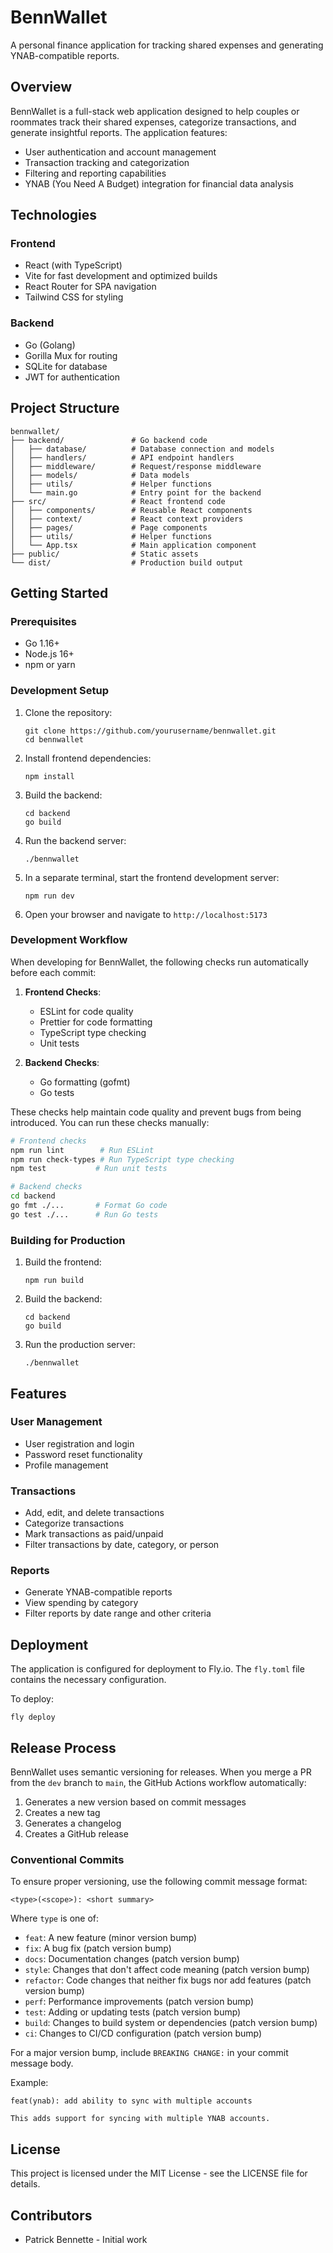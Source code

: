 # BennWallet

A personal finance application for tracking shared expenses and generating YNAB-compatible reports.

## Overview

BennWallet is a full-stack web application designed to help couples or roommates track their shared expenses, categorize transactions, and generate insightful reports. The application features:

- User authentication and account management
- Transaction tracking and categorization
- Filtering and reporting capabilities
- YNAB (You Need A Budget) integration for financial data analysis

## Technologies

### Frontend
- React (with TypeScript)
- Vite for fast development and optimized builds
- React Router for SPA navigation
- Tailwind CSS for styling

### Backend
- Go (Golang)
- Gorilla Mux for routing
- SQLite for database
- JWT for authentication

## Project Structure

```
bennwallet/
├── backend/               # Go backend code
│   ├── database/          # Database connection and models
│   ├── handlers/          # API endpoint handlers
│   ├── middleware/        # Request/response middleware
│   ├── models/            # Data models
│   ├── utils/             # Helper functions
│   └── main.go            # Entry point for the backend
├── src/                   # React frontend code
│   ├── components/        # Reusable React components
│   ├── context/           # React context providers
│   ├── pages/             # Page components
│   ├── utils/             # Helper functions
│   └── App.tsx            # Main application component
├── public/                # Static assets
└── dist/                  # Production build output
```

## Getting Started

### Prerequisites
- Go 1.16+
- Node.js 16+
- npm or yarn

### Development Setup

1. Clone the repository:
   ```
   git clone https://github.com/yourusername/bennwallet.git
   cd bennwallet
   ```

2. Install frontend dependencies:
   ```
   npm install
   ```

3. Build the backend:
   ```
   cd backend
   go build
   ```

4. Run the backend server:
   ```
   ./bennwallet
   ```

5. In a separate terminal, start the frontend development server:
   ```
   npm run dev
   ```

6. Open your browser and navigate to `http://localhost:5173`

### Development Workflow

When developing for BennWallet, the following checks run automatically before each commit:

1. **Frontend Checks**:
   - ESLint for code quality
   - Prettier for code formatting
   - TypeScript type checking
   - Unit tests

2. **Backend Checks**:
   - Go formatting (gofmt)
   - Go tests

These checks help maintain code quality and prevent bugs from being introduced. You can run these checks manually:

```bash
# Frontend checks
npm run lint        # Run ESLint
npm run check-types # Run TypeScript type checking
npm test           # Run unit tests

# Backend checks
cd backend
go fmt ./...       # Format Go code
go test ./...      # Run Go tests
```

### Building for Production

1. Build the frontend:
   ```
   npm run build
   ```

2. Build the backend:
   ```
   cd backend
   go build
   ```

3. Run the production server:
   ```
   ./bennwallet
   ```

## Features

### User Management
- User registration and login
- Password reset functionality
- Profile management

### Transactions
- Add, edit, and delete transactions
- Categorize transactions
- Mark transactions as paid/unpaid
- Filter transactions by date, category, or person

### Reports
- Generate YNAB-compatible reports
- View spending by category
- Filter reports by date range and other criteria

## Deployment

The application is configured for deployment to Fly.io. The `fly.toml` file contains the necessary configuration.

To deploy:
```
fly deploy
```

## Release Process

BennWallet uses semantic versioning for releases. When you merge a PR from the `dev` branch to `main`, the GitHub Actions workflow automatically:

1. Generates a new version based on commit messages
2. Creates a new tag
3. Generates a changelog
4. Creates a GitHub release

### Conventional Commits

To ensure proper versioning, use the following commit message format:

```
<type>(<scope>): <short summary>
```

Where `type` is one of:
- `feat`: A new feature (minor version bump)
- `fix`: A bug fix (patch version bump)
- `docs`: Documentation changes (patch version bump)
- `style`: Changes that don't affect code meaning (patch version bump)
- `refactor`: Code changes that neither fix bugs nor add features (patch version bump)
- `perf`: Performance improvements (patch version bump)
- `test`: Adding or updating tests (patch version bump)
- `build`: Changes to build system or dependencies (patch version bump)
- `ci`: Changes to CI/CD configuration (patch version bump)

For a major version bump, include `BREAKING CHANGE:` in your commit message body.

Example:
```
feat(ynab): add ability to sync with multiple accounts

This adds support for syncing with multiple YNAB accounts.
```

## License

This project is licensed under the MIT License - see the LICENSE file for details.

## Contributors

- Patrick Bennette - Initial work
